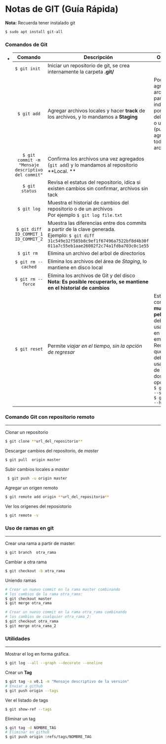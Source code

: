 # Notas de GIT (Guía Rápida)

**Nota:** Recuerda tener instalado git

```bash
$ sudo apt install git-all
```



### Comandos de Git

- |                      Comando                       | Descripción                                                  | Opciones                                                     |
  | :------------------------------------------------: | ------------------------------------------------------------ | ------------------------------------------------------------ |
  |                   `$ git init `                    | Iniciar un repositorio de git, se crea internamente la carpeta **.git/** |                                                              |
  |                    `$ git add`                     | Agregar archivos  locales y hacer **track** de los archivos, y lo mandamos a **Staging** | Podemos  agregar un archivo en paricular indicando por nombre del archivo o un **.** (punto) agrega todos los archivos |
  | `$ git commit -m "Mensaje descriptivo del commit"` | Confirma los archivos  una vez agregados (`git add`) y lo mandamos al repositorio **Local. ** |                                                              |
  |                   `$ git status`                   | Revisa el estatus del repositorio, idica si existen cambios sin confirmar, archivos sin tack |                                                              |
  |                    `$ git log`                     | Muestra el historial de cambios del repositorio o de un archivos<br />Por ejemplo `$ git log file.txt` |                                                              |
  |        `$ git diff ID_COMMIT_1 ID_COMMIT_2`        | Muestra las diferencias entre dos commits a partir de la clave generada.<br />Ejemplo: `$ git diff 31c549e32f585b8c9ef1f67496a7522bf8d4b30f 011a7c55eb1aae26002f2c74a1fdba703c0c1e55 ` |                                                              |
  |                    `$ git rm `                     | Elimina un archivo del arbol de directorios                  |                                                              |
  |                `$ git rm --cached`                 | Elimina los archivos del área de *Staging*, lo mantiene en disco local |                                                              |
  |                 `$ git rm --force`                 | Elimina los archivos de Git y del disco<br />**Nota: Es posible recuperarlo, se mantiene en el historial de cambios** |                                                              |
  |                   `$ git reset`                    | Permite *viajar en el tiempo, sin la opción de regresar*  <br /> | Este comando es **muy peligroso** y debemos usarlo solo en caso de emergencia. Recuerda que debemos usar alguna de estas dos opciones: <br />`$ git reset --soft`<br />`$ git reset --hard ` |


### Comando Git con repositorio remoto

------

Clonar un repositorio 

```bash
$ git clone **url_del_repositorio**
```

Descargar cambios del repositorio,  de *master*

```bash
$ git pull  origin master
```

Subir cambios locales a *master*

```bash
 $ git push -u origin master
```

Agregar un origen remoto 

```bash
$ git remote add origin **url_del_repositorio**
```

Ver los origenes del reposiotorio 

```bash
$ git remote -v 
```



### Uso de ramas en git 

------

Crear una rama a partir de master:

```bash
$ git branch  otra_rama
```

Cambiar a otra  rama 

```bash
$ git checkout -b otra_rama
```

Uniendo ramas 

```bash
# Crear un nuevo commit en la rama master combinando
# los cambios de la rama otra_rama:
$ git checkout master
$ git merge otra_rama

# Crear un nuevo commit en la rama otra_rama combinando
# los cambios de cualquier otra_rama_2:
$ git checkout otra_rama
$ git merge otra_rama_2
```



### Utilidades

------

Mostrar el log en forma gráfica.

```bash
$ git log --all --graph --decorate --oneline
```

Crear un **Tag**

```bash
$ git tag -a v0.1 -m "Mensaje descriptivo de la versión"
# Enviar a github
$ git push origin --tags
```

Ver el listado de tags

```bash
$ git show-ref --tags
```

Eliminar un tag

```bash
$ git tag -d NOMBRE_TAG 
# Eliminar en github
$ git push origin :refs/tags/NOMBRE_TAG
```

